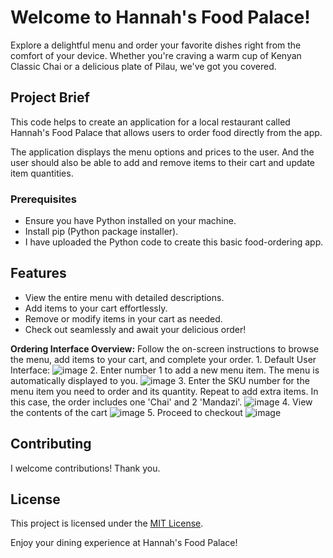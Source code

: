 # Welcome to Hannah's Food Palace!

Explore a delightful menu and order your favorite dishes right from the comfort of your device. Whether you're craving a warm cup of Kenyan Classic Chai or a delicious plate of Pilau, we've got you covered.

## Project Brief
This code helps to create an application for a local restaurant called Hannah's Food Palace that allows users to order food directly from the app.

The application displays the menu options and prices to the user. And the user should also be able to add and remove items to their cart and update item quantities.

### Prerequisites

- Ensure you have Python installed on your machine.
- Install pip (Python package installer).
- I have uploaded the Python code to create this basic food-ordering app.

## Features

- View the entire menu with detailed descriptions.
- Add items to your cart effortlessly.
- Remove or modify items in your cart as needed.
- Check out seamlessly and await your delicious order!


 **Ordering Interface Overview:**
    Follow the on-screen instructions to browse the menu, add items to your cart, and complete your order.
    1. Default User Interface:
    ![image](https://github.com/HKwirikia/Simple-Food-Ordering-App/assets/117145662/aec9c7d6-58cc-48e3-8e96-ca0469c292dd)
    2. Enter number 1 to add a new menu item. The menu is automatically displayed to you.
    ![image](https://github.com/HKwirikia/Simple-Food-Ordering-App/assets/117145662/ca47112e-7720-4d63-a472-24ba9539072e)
    3. Enter the SKU number for the menu item you need to order and its quantity. Repeat to add extra items. In this case, the order includes one 'Chai' and 2 'Mandazi'.
    ![image](https://github.com/HKwirikia/Simple-Food-Ordering-App/assets/117145662/34595846-82ef-4c4a-85be-4809d28b71a6)
    4. View the contents of the cart
    ![image](https://github.com/HKwirikia/Simple-Food-Ordering-App/assets/117145662/4bddbad3-a68f-48b8-aa56-9afe9a5b9e2a)
    5. Proceed to checkout
    ![image](https://github.com/HKwirikia/Simple-Food-Ordering-App/assets/117145662/82db64ea-ed3c-4498-8907-eeee4b4fafda)
    
## Contributing

I welcome contributions! Thank you.

## License

This project is licensed under the [MIT License](LICENSE).

Enjoy your dining experience at Hannah's Food Palace!
